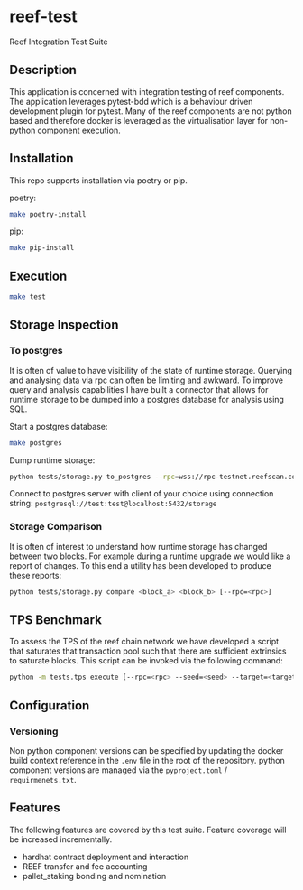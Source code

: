 # reef-test

Reef Integration Test Suite

## Description 

This application is concerned with integration testing of reef components.
The application leverages pytest-bdd which is a behaviour driven development
plugin for pytest.  Many of the reef components are not python based and therefore
docker is leveraged as the virtualisation layer for non-python component execution.

## Installation

This repo supports installation via poetry or pip.

poetry:
```bash
make poetry-install
```

pip:
```bash
make pip-install
```

## Execution

```bash
make test
```

## Storage Inspection
### To postgres
It is often of value to have visibility of the state of runtime storage.  Querying and analysing data via rpc can often 
be limiting and awkward. To improve query and analysis capabilities I have built a connector that allows for runtime 
storage to be dumped into a postgres database for analysis using SQL.  

Start a postgres database:
```bash
make postgres
```

Dump runtime storage:
```bash
python tests/storage.py to_postgres --rpc=wss://rpc-testnet.reefscan.com/ws
```

Connect to postgres server with client of your choice using connection string: 
`postgresql://test:test@localhost:5432/storage`

### Storage Comparison
It is often of interest to understand how runtime storage has changed between two
blocks.  For example during a runtime upgrade we would like a report of changes.  To this end
a utility has been developed to produce these reports:
```bash
python tests/storage.py compare <block_a> <block_b> [--rpc=<rpc>]
```

## TPS Benchmark
To assess the TPS of the reef chain network we have developed a script that saturates that transaction
pool such that there are sufficient extrinsics to saturate blocks.  This script can be
invoked via the following command:
```bash
python -m tests.tps execute [--rpc=<rpc> --seed=<seed> --target=<target> --tx-count=<tx> --pool-limit=<pool-limit>]
```

## Configuration
### Versioning
Non python component versions can be specified by updating the docker build context
reference in the `.env` file in the root of the repository.  python component 
versions are managed via the `pyproject.toml` / `requirmenets.txt`.

## Features

The following features are covered by this test suite.  Feature coverage will be increased incrementally.

- hardhat contract deployment and interaction
- REEF transfer and fee accounting
- pallet_staking bonding and nomination
